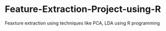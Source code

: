 # Feature-Extraction-Project-using-R
Feaxture extraction using techniques like PCA, LDA using R programming
